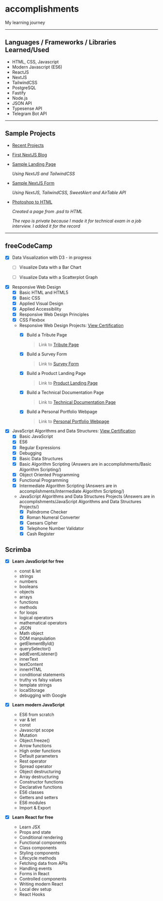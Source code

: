 # accomplishments
My learning journey 

-----------------------------------------------------------------
## Languages / Frameworks / Libraries Learned/Used
- HTML, CSS, Javascript
- Modern Javascript (ES6)
- ReactJS
- NextJS
- TailwindCSS
- PostgreSQL
- Fastify
- Node.js
- JSON API
- Typesense API
- Telegram Bot API

-----------------------------------------------------------------

## Sample Projects
- [Recent Projects](https://blemmmm.github.io/#projects)
- [First NextJS Blog](https://nextjs-blog.blessly-pera.vercel.app/)
- [Sample Landing Page](https://nextjs.blessly-pera.vercel.app)
  
  *Using NextJS and TailwindCSS*
  
- [Sample NextJS Form](https://samplenextform-blesslypera.vercel.app/)
  
  *Using NextJS, TailwindCSS, SweetAlert and AirTable API*
 
  
- [Photoshop to HTML](https://github.com/blemmmm/crhsample)
 
  *Created a page from .psd to HTML*
  
  *The repo is private because I made it for technical exam in a job interview. I added it for the record*
  
-----------------------------------------------------------------

## freeCodeCamp
- [x] Data Visualization with D3 - in progress
   - [ ] Visualize Data with a Bar Chart
   - [ ] Visualize Data with a Scatterplot Graph


- [x] Responsive Web Design
  - [x] Basic HTML and HTML5
  - [x] Basic CSS
  - [x] Applied Visual Design
  - [x] Applied Accessibility
  - [x] Responsive Web Design Principles
  - [x] CSS Flexbox
  - Responsive Web Design Projects: [View Certification](https://www.freecodecamp.org/certification/blesslypera/responsive-web-design)
    - [x] Build a Tribute Page
      
      > Link to [Tribute Page](https://codepen.io/blesslypera/full/PomgeXr)
      
    - [x] Build a Survey Form
   
      > Link to [Survey Form](https://codepen.io/blesslypera/full/JjJpNpr)
      
    - [x] Build a Product Landing Page
    
      > Link to [Product Landing Page](https://codepen.io/blesslypera/full/WNExabj)
      
    - [x] Build a Technical Documentation Page
    
      > Link to [Technical Documentation Page](https://codepen.io/blesslypera/full/vYJgeGv)
     
    - [x] Build a Personal Portfolio Webpage
    
      > Link to [Personal Portfolio Webpage](https://codepen.io/blesslypera/full/WNEOoQL)
   
- [x] JavaScript Algorithms and Data Structures: [View Certification](https://www.freecodecamp.org/certification/blesslypera/javascript-algorithms-and-data-structures)
  - [x] Basic JavaScript
  - [x] ES6
  - [x] Regular Expressions
  - [x] Debugging
  - [x] Basic Data Structures   
  - [x] Basic Algorithm Scripting (Answers are in accomplishments/Basic Algorithm Scripting/)
  - [x] Object Oriented Programming
  - [x] Functional Programming
  - [x] Intermediate Algorithm Scripting (Answers are in accomplishments/Intermediate Algorithm Scripting/)
  - JavaScript Algorithms and Data Structures Projects (Answers are in accomplishments/JavaScript Algorithms and Data Structures Projects/)
    - [x] Palindrome Checker
    - [x] Roman Numeral Converter
    - [x] Caesars Cipher
    - [x] Telephone Number Validator
    - [x] Cash Register

## Scrimba
- [x] **Learn JavaScript for free**
  - const & let
  - strings
  - numbers
  - booleans
  - objects
  - arrays
  - functions
  - methods
  - for loops
  - logical operators
  - mathematical operators
  - JSON
  - Math object
  - DOM manpulation
  - getElementById()
  - querySelector()
  - addEventListener()
  - innerText
  - textContent
  - innerHTML
  - conditional statements
  - truthy vs falsy values
  - template strings
  - localStorage
  - debugging with Google


- [x] **Learn modern JavaScript**
  - ES6 from scratch
  - var & let
  - const
  - Javascript scope
  - Mutation
  - Object.freeze()
  - Arrow functions
  - High order functions
  - Default parameters
  - Rest operator
  - Spread operator
  - Object destructuring
  - Array destructuring
  - Constructor functions
  - Declarative functions
  - ES6 classes
  - Getters and setters
  - ES6 modules
  - Import & Export


- [x] **Learn React for free**
  -  Learn JSX
  -  Props and state
  -  Conditional rendering
  -  Functional components
  -  Class components
  -  Styling components
  -  Lifecycle methods
  -  Fetching data from APIs
  -  Handling events
  -  Forms in React
  -  Controlled components
  -  Writing modern React
  -  Local dev setup
  -  React Hooks


